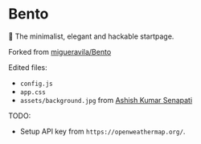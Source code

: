 # Bento

🍱 The minimalist, elegant and hackable startpage.

Forked from [migueravila/Bento](https://github.com/migueravila/Bento)

Edited files:
- `config.js`
- `app.css`
- `assets/background.jpg` from [Ashish Kumar Senapati](https://unsplash.com/photos/TR_ItdPx_D4)


TODO: 
- Setup API key from `https://openweathermap.org/`.

